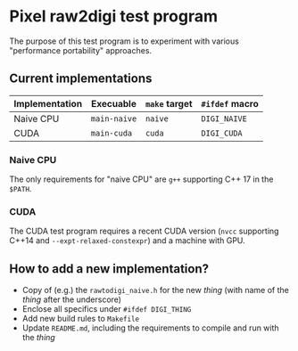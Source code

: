 # Pixel raw2digi test program

The purpose of this test program is to experiment with various
"performance portability" approaches.

## Current implementations

| Implementation | Execuable    | `make` target | `#ifdef` macro |
|----------------|--------------|---------------|----------------|
| Naive CPU      | `main-naive` |`naive`        | `DIGI_NAIVE`   |
| CUDA           | `main-cuda`  |`cuda`         | `DIGI_CUDA`    |

### Naive CPU

The only requirements for "naive CPU" are `g++` supporting C++ 17 in the `$PATH`.

### CUDA

The CUDA test program requires a recent CUDA version (`nvcc`
supporting C++14 and `--expt-relaxed-constexpr`) and a machine with
GPU.

## How to add a new implementation?

- Copy of (e.g.) the `rawtodigi_naive.h` for the new *thing* (with name of the *thing* after the underscore)
- Enclose all specifics under `#ifdef DIGI_THING`
- Add new build rules to `Makefile`
- Update `README.md`, including the requirements to compile and run with the *thing*
